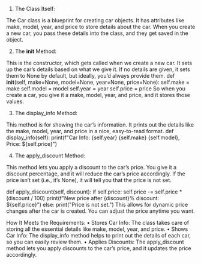 1. The Class Itself:

The Car class is a blueprint for creating car objects. It has attributes like make, model, year, and price to store details about the car. When you create a new car, you pass these details into the class, and they get saved in the object.

2. The __init__ Method:

This is the constructor, which gets called when we create a new car. It sets up the car’s details based on what we give it. If no details are given, it sets them to None by default, but ideally, you’d always provide them.
    def __init__(self, make=None, model=None, year=None, price=None):
        self.make = make
        self.model = model
        self.year = year
        self.price = price
So when you create a car, you give it a make, model, year, and price, and it stores those values.

3. The display_info Method:

This method is for showing the car’s information. It prints out the details like the make, model, year, and price in a nice, easy-to-read format.
   def display_info(self):
       print(f"Car Info: {self.year} {self.make} {self.model}, Price: ${self.price}")

4. The apply_discount Method:

This method lets you apply a discount to the car’s price. You give it a discount percentage, and it will reduce the car’s price accordingly. If the price isn’t set (i.e., it’s None), it will tell you that the price is not set.

def apply_discount(self, discount):
    if self.price:
        self.price -= self.price * (discount / 100)
        print(f"New price after {discount}% discount: ${self.price}")
    else:
        print("Price is not set.")
This allows for dynamic price changes after the car is created. You can adjust the price anytime you want.

How It Meets the Requirements:
	•	Stores Car Info: The class takes care of storing all the essential details like make, model, year, and price.
	•	Shows Car Info: The display_info method helps to print out the details of each car, so you can easily review them.
	•	Applies Discounts: The apply_discount method lets you apply discounts to the car’s price, and it updates the price accordingly.
